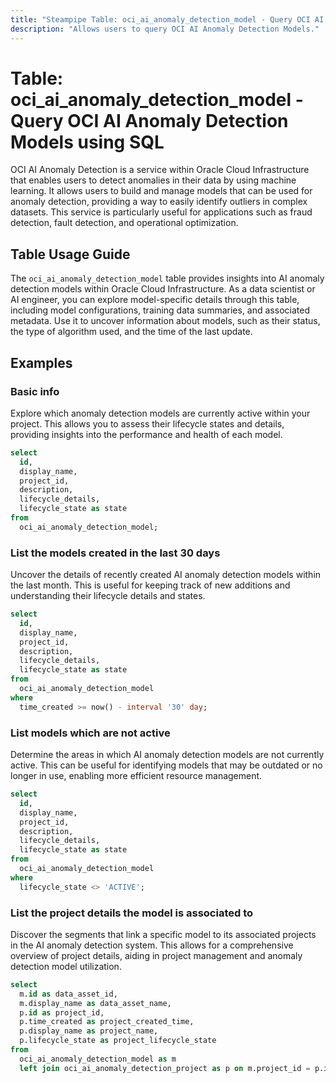 ```yaml
---
title: "Steampipe Table: oci_ai_anomaly_detection_model - Query OCI AI Anomaly Detection Models using SQL"
description: "Allows users to query OCI AI Anomaly Detection Models."
---
```


# Table: oci_ai_anomaly_detection_model - Query OCI AI Anomaly Detection Models using SQL

OCI AI Anomaly Detection is a service within Oracle Cloud Infrastructure that enables users to detect anomalies in their data by using machine learning. It allows users to build and manage models that can be used for anomaly detection, providing a way to easily identify outliers in complex datasets. This service is particularly useful for applications such as fraud detection, fault detection, and operational optimization.

## Table Usage Guide

The `oci_ai_anomaly_detection_model` table provides insights into AI anomaly detection models within Oracle Cloud Infrastructure. As a data scientist or AI engineer, you can explore model-specific details through this table, including model configurations, training data summaries, and associated metadata. Use it to uncover information about models, such as their status, the type of algorithm used, and the time of the last update.

## Examples

### Basic info
Explore which anomaly detection models are currently active within your project. This allows you to assess their lifecycle states and details, providing insights into the performance and health of each model.

```sql
select
  id,
  display_name,
  project_id,
  description,
  lifecycle_details,
  lifecycle_state as state
from
  oci_ai_anomaly_detection_model;
```

### List the models created in the last 30 days
Uncover the details of recently created AI anomaly detection models within the last month. This is useful for keeping track of new additions and understanding their lifecycle details and states.

```sql
select
  id,
  display_name,
  project_id,
  description,
  lifecycle_details,
  lifecycle_state as state
from
  oci_ai_anomaly_detection_model
where
  time_created >= now() - interval '30' day;
```

### List models which are not active
Determine the areas in which AI anomaly detection models are not currently active. This can be useful for identifying models that may be outdated or no longer in use, enabling more efficient resource management.

```sql
select
  id,
  display_name,
  project_id,
  description,
  lifecycle_details,
  lifecycle_state as state
from
  oci_ai_anomaly_detection_model
where
  lifecycle_state <> 'ACTIVE';
```

### List the project details the model is associated to
Discover the segments that link a specific model to its associated projects in the AI anomaly detection system. This allows for a comprehensive overview of project details, aiding in project management and anomaly detection model utilization.

```sql
select
  m.id as data_asset_id,
  m.display_name as data_asset_name,
  p.id as project_id,
  p.time_created as project_created_time,
  p.display_name as project_name,
  p.lifecycle_state as project_lifecycle_state
from
  oci_ai_anomaly_detection_model as m
  left join oci_ai_anomaly_detection_project as p on m.project_id = p.id;
```